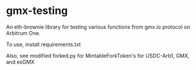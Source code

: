 # gmx-testing

An eth-brownie library for testing various functions from gmx.io protocol on Arbitrum One. 

To use, install requirements.txt

Also, see modified forked.py for MintableForkToken's for USDC-Arb1, GMX, and esGMX
